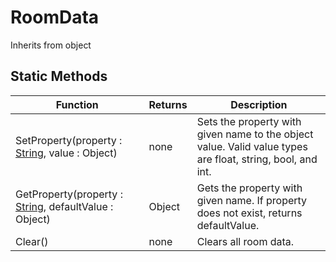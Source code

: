 # RoomData
Inherits from object
## Static Methods
|Function|Returns|Description|
|---|---|---|
|SetProperty(property : [String](../static/String.md), value : Object)|none|Sets the property with given name to the object value. Valid value types are float, string, bool, and int.|
|GetProperty(property : [String](../static/String.md), defaultValue : Object)|Object|Gets the property with given name. If property does not exist, returns defaultValue.|
|Clear()|none|Clears all room data.|
